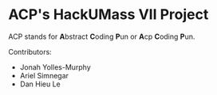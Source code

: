 # ACP's HackUMass VII Project

ACP stands for **A**bstract **C**oding **P**un or **A**cp  **C**oding **P**un.

Contributors:
 - Jonah Yolles-Murphy
 - Ariel Simnegar
 - Dan Hieu Le
